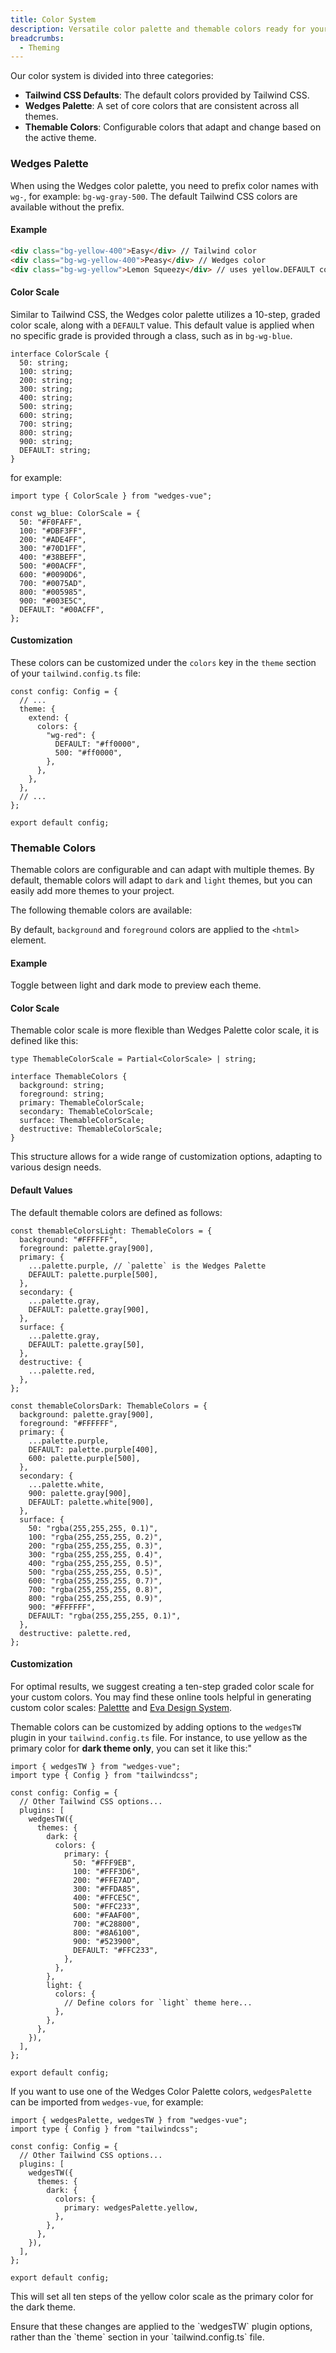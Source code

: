 ```yaml
---
title: Color System
description: Versatile color palette and themable colors ready for your next project.
breadcrumbs:
  - Theming
---
```


Our color system is divided into three categories:

- **Tailwind CSS Defaults**: The default colors provided by Tailwind CSS.
- **Wedges Palette**: A set of core colors that are consistent across all themes.
- **Themable Colors**: Configurable colors that adapt and change based on the active theme.

### Wedges Palette

When using the Wedges color palette, you need to prefix color names with `wg-`, for example: `bg-wg-gray-500`. The default Tailwind CSS colors are available without the prefix.

<Colors title="Gray">
  <Color class="bg-wg-gray-50" title="50" hex="#F7F7F8" />
  <Color class="bg-wg-gray-100" title="100" hex="#EBEBEF" />
  <Color class="bg-wg-gray-200" title="200" hex="#D1D1DB" />
  <Color class="bg-wg-gray-300" title="300" hex="#A9A9BC" />
  <Color class="bg-wg-gray-400" title="400" hex="#8A8AA3" />
  <Color class="bg-wg-gray-500" title="500*" hex="#6C6C89" />
  <Color class="bg-wg-gray-600" title="600" hex="#55556D" />
  <Color class="bg-wg-gray-700" title="700" hex="#3F3F50" />
  <Color class="bg-wg-gray-800" title="800" hex="#282833" />
  <Color class="bg-wg-gray-900" title="900" hex="#121217" />
</Colors>

<Colors title="Yellow">
  <Color class="bg-wg-yellow-50" title="50" hex="#FFF9EB" />
  <Color class="bg-wg-yellow-100" title="100" hex="#FFF3D6" />
  <Color class="bg-wg-yellow-200" title="200" hex="#FFE7AD" />
  <Color class="bg-wg-yellow-300" title="300" hex="#FFDA85" />
  <Color class="bg-wg-yellow-400" title="400" hex="#FFCE5C" />
  <Color class="bg-wg-yellow-500" title="500*" hex="#FFC233" />
  <Color class="bg-wg-yellow-600" title="600" hex="#FAAF00" />
  <Color class="bg-wg-yellow-700" title="700" hex="#C28800" />
  <Color class="bg-wg-yellow-800" title="800" hex="#8A6100" />
  <Color class="bg-wg-yellow-900" title="900" hex="#523900" />
</Colors>

<Colors title="Green">
  <Color class="bg-wg-green-50" title="50" hex="#EEFBF4" />
  <Color class="bg-wg-green-100" title="100" hex="#DFF8EA" />
  <Color class="bg-wg-green-200" title="200" hex="#B2EECC" />
  <Color class="bg-wg-green-300" title="300" hex="#84E4AE" />
  <Color class="bg-wg-green-400" title="400" hex="#56D990" />
  <Color class="bg-wg-green-500" title="500*" hex="#2DCA72" />
  <Color class="bg-wg-green-600" title="600" hex="#26A95F" />
  <Color class="bg-wg-green-700" title="700" hex="#1E874C" />
  <Color class="bg-wg-green-800" title="800" hex="#17663A" />
  <Color class="bg-wg-green-900" title="900" hex="#0F4527" />
</Colors>

<Colors title="Blue">
  <Color class="bg-wg-blue-50" title="50" hex="#F0FAFF" />
  <Color class="bg-wg-blue-100" title="100" hex="#DBF3FF" />
  <Color class="bg-wg-blue-200" title="200" hex="#ADE4FF" />
  <Color class="bg-wg-blue-300" title="300" hex="#70D1FF" />
  <Color class="bg-wg-blue-400" title="400" hex="#38BEFF" />
  <Color class="bg-wg-blue-500" title="500*" hex="#00ACFF" />
  <Color class="bg-wg-blue-600" title="600" hex="#0090D6" />
  <Color class="bg-wg-blue-700" title="700" hex="#0075AD" />
  <Color class="bg-wg-blue-800" title="800" hex="#005985" />
  <Color class="bg-wg-blue-900" title="900" hex="#003E5C" />
</Colors>

<Colors title="Purple">
  <Color class="bg-wg-purple-50" title="50" hex="#F4F1FD" />
  <Color class="bg-wg-purple-100" title="100" hex="#E2DAFB" />
  <Color class="bg-wg-purple-200" title="200" hex="#C6B6F7" />
  <Color class="bg-wg-purple-300" title="300" hex="#A991F3" />
  <Color class="bg-wg-purple-400" title="400" hex="#8D6CEF" />
  <Color class="bg-wg-purple-500" title="500*" hex="#7047EB" />
  <Color class="bg-wg-purple-600" title="600" hex="#5423E7" />
  <Color class="bg-wg-purple-700" title="700" hex="#4316CA" />
  <Color class="bg-wg-purple-800" title="800" hex="#3712A5" />
  <Color class="bg-wg-purple-900" title="900" hex="#2B0E81" />
</Colors>

<Colors title="Orange">
  <Color class="bg-wg-orange-50" title="50" hex="#FFF2EE" />
  <Color class="bg-wg-orange-100" title="100" hex="#FFE8E1" />
  <Color class="bg-wg-orange-200" title="200" hex="#FFCDBD" />
  <Color class="bg-wg-orange-300" title="300" hex="#FFB399" />
  <Color class="bg-wg-orange-400" title="400" hex="#FF9876" />
  <Color class="bg-wg-orange-500" title="500*" hex="#FF7D52" />
  <Color class="bg-wg-orange-600" title="600" hex="#FF571F" />
  <Color class="bg-wg-orange-700" title="700" hex="#EB3A00" />
  <Color class="bg-wg-orange-800" title="800" hex="#B82E00" />
  <Color class="bg-wg-orange-900" title="900" hex="#852100" />
</Colors>

<Colors title="Red">
  <Color class="bg-wg-red-50" title="50" hex="#FEF0F4" />
  <Color class="bg-wg-red-100" title="100" hex="#FDD8E1" />
  <Color class="bg-wg-red-200" title="200" hex="#FBB1C4" />
  <Color class="bg-wg-red-300" title="300" hex="#F98BA6" />
  <Color class="bg-wg-red-400" title="400" hex="#F76489" />
  <Color class="bg-wg-red-500" title="500*" hex="#F53D6B" />
  <Color class="bg-wg-red-600" title="600" hex="#F3164E" />
  <Color class="bg-wg-red-700" title="700" hex="#D50B3E" />
  <Color class="bg-wg-red-800" title="800" hex="#AF0932" />
  <Color class="bg-wg-red-900" title="900" hex="#880727" />
</Colors>

<Colors title="Pink">
  <Color class="bg-wg-pink-50" title="50" hex="#FEECFB" />
  <Color class="bg-wg-pink-100" title="100" hex="#FDDDF8" />
  <Color class="bg-wg-pink-200" title="200" hex="#FCC5F3" />
  <Color class="bg-wg-pink-300" title="300" hex="#FA99EA" />
  <Color class="bg-wg-pink-400" title="400" hex="#F87CE4" />
  <Color class="bg-wg-pink-500" title="500*" hex="#F75FDE" />
  <Color class="bg-wg-pink-600" title="600" hex="#F42AD3" />
  <Color class="bg-wg-pink-700" title="700" hex="#DB0BB9" />
  <Color class="bg-wg-pink-800" title="800" hex="#A5088C" />
  <Color class="bg-wg-pink-900" title="900" hex="#70065F" />
</Colors>

#### Example

```html showLineNumbers
<div class="bg-yellow-400">Easy</div> // Tailwind color
<div class="bg-wg-yellow-400">Peasy</div> // Wedges color
<div class="bg-wg-yellow">Lemon Squeezy</div> // uses yellow.DEFAULT color
```

#### Color Scale

Similar to Tailwind CSS, the Wedges color palette utilizes a 10-step, graded color scale, along with a `DEFAULT` value. This default value is applied when no specific grade is provided through a class, such as in `bg-wg-blue`.

```tsx showLineNumbers
interface ColorScale {
  50: string;
  100: string;
  200: string;
  300: string;
  400: string;
  500: string;
  600: string;
  700: string;
  800: string;
  900: string;
  DEFAULT: string;
}
```

for example:

```tsx showLineNumbers
import type { ColorScale } from "wedges-vue";

const wg_blue: ColorScale = {
  50: "#F0FAFF",
  100: "#DBF3FF",
  200: "#ADE4FF",
  300: "#70D1FF",
  400: "#38BEFF",
  500: "#00ACFF",
  600: "#0090D6",
  700: "#0075AD",
  800: "#005985",
  900: "#003E5C",
  DEFAULT: "#00ACFF",
};
```

#### Customization

These colors can be customized under the `colors` key in the `theme` section of your `tailwind.config.ts` file:

```tsx title="tailwind.config.ts" {6-9} showLineNumbers
const config: Config = {
  // ...
  theme: {
    extend: {
      colors: {
        "wg-red": {
          DEFAULT: "#ff0000",
          500: "#ff0000",
        },
      },
    },
  },
  // ...
};

export default config;
```

### Themable Colors

Themable colors are configurable and can adapt with multiple themes. By default, themable colors will adapt to `dark` and `light` themes, but you can easily add more themes to your project.

The following themable colors are available:

<Colors class="grid-cols-3 gap-2.5 gap-y-6 md:grid-cols-6">
  <ColorThemable class="bg-background" title="Background" />
  <ColorThemable class="bg-foreground" title="Foreground" />
  <ColorThemable class="bg-primary" title="Primary" />
  <ColorThemable class="bg-secondary" title="Secondary" />
  <ColorThemable class="bg-destructive" title="Destructive" />
  <ColorThemable class="bg-surface" title="Surface" />
</Colors>

By default, `background` and `foreground` colors are applied to the `<html>` element.

#### Example

Toggle between light and dark mode to preview each theme.

<ComponentPreview name="ColorsThemableColors" />

#### Color Scale

Themable color scale is more flexible than Wedges Palette color scale, it is defined like this:

```tsx showLineNumbers
type ThemableColorScale = Partial<ColorScale> | string;

interface ThemableColors {
  background: string;
  foreground: string;
  primary: ThemableColorScale;
  secondary: ThemableColorScale;
  surface: ThemableColorScale;
  destructive: ThemableColorScale;
}
```

This structure allows for a wide range of customization options, adapting to various design needs.

#### Default Values

The default themable colors are defined as follows:

```tsx showLineNumbers
const themableColorsLight: ThemableColors = {
  background: "#FFFFFF",
  foreground: palette.gray[900],
  primary: {
    ...palette.purple, // `palette` is the Wedges Palette
    DEFAULT: palette.purple[500],
  },
  secondary: {
    ...palette.gray,
    DEFAULT: palette.gray[900],
  },
  surface: {
    ...palette.gray,
    DEFAULT: palette.gray[50],
  },
  destructive: {
    ...palette.red,
  },
};

const themableColorsDark: ThemableColors = {
  background: palette.gray[900],
  foreground: "#FFFFFF",
  primary: {
    ...palette.purple,
    DEFAULT: palette.purple[400],
    600: palette.purple[500],
  },
  secondary: {
    ...palette.white,
    900: palette.gray[900],
    DEFAULT: palette.white[900],
  },
  surface: {
    50: "rgba(255,255,255, 0.1)",
    100: "rgba(255,255,255, 0.2)",
    200: "rgba(255,255,255, 0.3)",
    300: "rgba(255,255,255, 0.4)",
    400: "rgba(255,255,255, 0.5)",
    500: "rgba(255,255,255, 0.5)",
    600: "rgba(255,255,255, 0.7)",
    700: "rgba(255,255,255, 0.8)",
    800: "rgba(255,255,255, 0.9)",
    900: "#FFFFFF",
    DEFAULT: "rgba(255,255,255, 0.1)",
  },
  destructive: palette.red,
};
```

#### Customization

For optimal results, we suggest creating a ten-step graded color scale for your custom colors. You may find these online tools helpful in generating custom color scales: <a href="https://palettte.app/" target="_blank" rel="noreferrer nofollow">Palettte</a> and <a href="https://colors.eva.design/" target="_blank" rel="noreferrer nofollow">Eva Design System</a>.

Themable colors can be customized by adding options to the `wedgesTW` plugin in your `tailwind.config.ts` file. For instance, to use yellow as the primary color for **dark theme only**, you can set it like this:"

```tsx {} title="tailwind.config.ts" showLineNumbers
import { wedgesTW } from "wedges-vue";
import type { Config } from "tailwindcss";

const config: Config = {
  // Other Tailwind CSS options...
  plugins: [
    wedgesTW({
      themes: {
        dark: {
          colors: {
            primary: {
              50: "#FFF9EB",
              100: "#FFF3D6",
              200: "#FFE7AD",
              300: "#FFDA85",
              400: "#FFCE5C",
              500: "#FFC233",
              600: "#FAAF00",
              700: "#C28800",
              800: "#8A6100",
              900: "#523900",
              DEFAULT: "#FFC233",
            },
          },
        },
        light: {
          colors: {
            // Define colors for `light` theme here...
          },
        },
      },
    }),
  ],
};

export default config;
```

If you want to use one of the Wedges Color Palette colors, `wedgesPalette` can be imported from `wedges-vue`, for example:

```tsx {11} title="tailwind.config.ts" showLineNumbers /wedgesPalette/
import { wedgesPalette, wedgesTW } from "wedges-vue";
import type { Config } from "tailwindcss";

const config: Config = {
  // Other Tailwind CSS options...
  plugins: [
    wedgesTW({
      themes: {
        dark: {
          colors: {
            primary: wedgesPalette.yellow,
          },
        },
      },
    }),
  ],
};

export default config;
```

This will set all ten steps of the yellow color scale as the primary color for the dark theme.

<Alert variant="expanded" class="not-prose">
  Ensure that these changes are applied to the `wedgesTW` plugin options, rather than the `theme`
  section in your `tailwind.config.ts` file.
</Alert>
